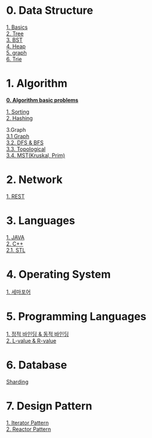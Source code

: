 # 0. Data Structure  

[1. Basics](/contents/DataStructure/basic.md)  
[2. Tree](/contents/DataStructure/tree.md)  
[3. BST](/contents/DataStructure/BST.md)  
[4. Heap](/contents/DataStructure/Heap.md)  
[5. graph](/contents/DataStructure/graph.md)  
[6. Trie](/contents/DataStructure/Trie.md)  


# 1. Algorithm
 **[0. Algorithm basic problems](/contents/Algorithm/Problem/basic.md)**

 [1. Sorting](/contents/Algorithm/Sorting.md)  
 [2. Hashing](/contents/Algorithm/Hash.md)   

 3.Graph  
 [3.1 Graph](/contents/Algorithm/Graph.md)  
 [3.2. DFS & BFS](/contents/Algorithm/dfs_bfs.md)  
 [3.3. Topological](/contents/Algorithm/Topology.md)  
 [3.4. MST(Kruskal, Prim)]((/contents/Algorithm/MST.md))  


 
# 2. Network 

[1. REST ](/contents/Network/Advanced.md)


# 3. Languages

[1. JAVA ](/contents/languages/JAVA/java.md)  
[2. C++ ](/contents/languages/Cpp/Cpp.md)  
[2.1. STL](/contents/languages/STL/basic.md)  
  
  
# 4. Operating System  

[1. 세마포어]()

# 5. Programming Languages  

[1. 정적 바인딩 & 동적 바인딩]()  
[2. L-value & R-value ](/contents/PL/lvalue_rvalue.md)

# 6. Database  
[Sharding](/contents/db/sharding.md)  

# 7. Design Pattern

[1. Iterator Pattern](/contents/design_pattern/intro.md)  
[2. Reactor Pattern](/contents/DP/reactor.md)  
